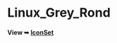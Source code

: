 # Linux_Grey_Rond


#### View ➥ [IconSet](https://github.com/chris1111/Linux_Grey_Rond/blob/Master/View-Set-Ring.md)
